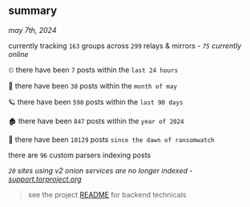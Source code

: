 
## summary
_may 7th, 2024_

currently tracking `163` groups across `299` relays & mirrors - _`75` currently online_

⏲ there have been `7` posts within the `last 24 hours`

🦈 there have been `30` posts within the `month of may`

🪐 there have been `590` posts within the `last 90 days`

🏚 there have been `847` posts within the `year of 2024`

🦕 there have been `10129` posts `since the dawn of ransomwatch`

there are `96` custom parsers indexing posts

_`20` sites using v2 onion services are no longer indexed - [support.torproject.org](https://support.torproject.org/onionservices/v2-deprecation/)_

> see the project [README](https://github.com/joshhighet/ransomwatch#ransomwatch--) for backend technicals
